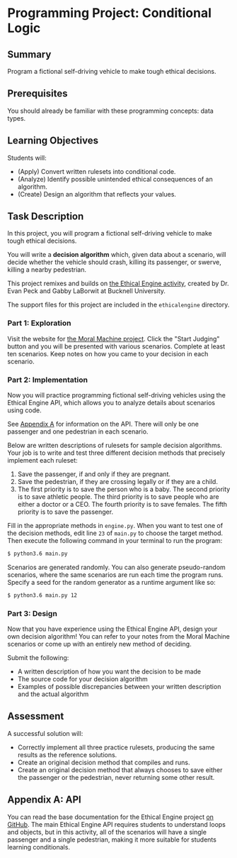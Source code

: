 # Programming Project: Conditional Logic

## Summary

Program a fictional self-driving vehicle to make tough ethical decisions.

## Prerequisites

You should already be familiar with these programming concepts: data types.

## Learning Objectives

Students will:

- (Apply) Convert written rulesets into conditional code.
- (Analyze) Identify possible unintended ethical consequences of an algorithm.
- (Create) Design an algorithm that reflects your values.

## Task Description

In this project, you will program a fictional self-driving vehicle to make tough ethical decisions.

You will write a **decision algorithm** which, given data about a scenario, will decide whether the vehicle should crash, killing its passenger, or swerve, killing a nearby pedestrian.

This project remixes and builds on [the Ethical Engine activity](https://medium.com/bucknell-hci/the-ethical-engine-integrating-ethical-design-into-intro-to-computer-science-4f9874e756af), created by Dr. Evan Peck and Gabby LaBorwit at Bucknell University.

The support files for this project are included in the `ethicalengine` directory.

### Part 1: Exploration

Visit the website for [the Moral Machine project](http://moralmachine.mit.edu/). Click the "Start Judging" button and you will be presented with various scenarios. Complete at least ten scenarios. Keep notes on how you came to your decision in each scenario.

### Part 2: Implementation

Now you will practice programming fictional self-driving vehicles using the Ethical Engine API, which allows you to analyze details about scenarios using code.

See [Appendix A](#appendix-a-api) for information on the API. There will only be one passenger and one pedestrian in each scenario.

Below are written descriptions of rulesets for sample decision algorithms. Your job is to write and test three different decision methods that precisely implement each ruleset:

1. Save the passenger, if and only if they are pregnant.
2. Save the pedestrian, if they are crossing legally or if they are a child.
3. The first priority is to save the person who is a baby. The second priority is to save athletic people. The third priority is to save people who are either a doctor or a CEO. The fourth priority is to save females. The fifth priority is to save the passenger.

Fill in the appropriate methods in `engine.py`. When you want to test one of the decision methods, edit line `23` of `main.py` to choose the target method. Then execute the following command in your terminal to run the program:

```bash
$ python3.6 main.py
```

Scenarios are generated randomly. You can also generate pseudo-random scenarios, where the same scenarios are run each time the program runs. Specify a seed for the random generator as a runtime argument like so:

```bash
$ python3.6 main.py 12
```

### Part 3: Design

Now that you have experience using the Ethical Engine API, design your own decision algorithm! You can refer to your notes from the Moral Machine scenarios or come up with an entirely new method of deciding.

Submit the following:

- A written description of how you want the decision to be made
- The source code for your decision algorithm
- Examples of possible discrepancies between your written description and the actual algorithm

## Assessment

A successful solution will:

- Correctly implement all three practice rulesets, producing the same results as the reference solutions.
- Create an original decision method that compiles and runs.
- Create an original decision method that always chooses to save either the passenger or the pedestrian, never returning some other result.

## Appendix A: API

You can read the base documentation for the Ethical Engine project [on GitHub](https://evanpeck.github.io/ethical_engine). The main Ethical Engine API requires students to understand loops and objects, but in this activity, all of the scenarios will have a single passenger and a single pedestrian, making it more suitable for students learning conditionals.

